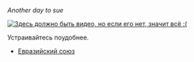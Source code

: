 *Another day to sue*

[![Здесь должно быть видео, но если его нет, значит всё :(](https://www.etonline.com/sites/default/files/styles/max_1280x720/public/images/2019-09/suits_series_finale_harvey_donna.jpg?h=c673cd1c&itok=cYvGd6mE)](https://www.youtube.com/watch?v=PhJnpbicLnk)

Устраивайтесь поудобнее.

* [Евразийский союз](https://lalawland.github.io/eurasia)
